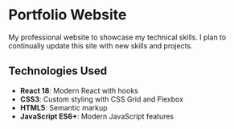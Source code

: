 # Portfolio Website

My professional website to showcase my technical skills. I plan to continually update this site with new skills and projects.

## Technologies Used

- **React 18**: Modern React with hooks
- **CSS3**: Custom styling with CSS Grid and Flexbox
- **HTML5**: Semantic markup
- **JavaScript ES6+**: Modern JavaScript features

